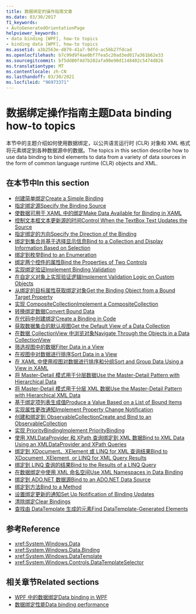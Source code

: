 ```yaml
---
title: 数据绑定的操作指南文章
ms.date: 03/30/2017
f1_keywords:
- AutoGeneratedOrientationPage
helpviewer_keywords:
- data binding [WPF], how-to topics
- binding data [WPF], how-to topics
ms.assetid: a3b2563e-d879-41a7-9dfd-ac56b27fdcad
ms.openlocfilehash: b7c99d9f4ae0bf7fea5c20ad3ed017a361b62e33
ms.sourcegitcommit: bf5dd80f4d7b202afa90e90d1148402c5474d826
ms.translationtype: MT
ms.contentlocale: zh-CN
ms.lasthandoff: 03/30/2021
ms.locfileid: "96973371"
---
```

# <a name="data-binding-how-to-topics"></a><span data-ttu-id="a3ee3-102">数据绑定操作指南主题</span><span class="sxs-lookup"><span data-stu-id="a3ee3-102">Data binding how-to topics</span></span>

<span data-ttu-id="a3ee3-103">本节中的主题介绍如何使用数据绑定，以公共语言运行时 (CLR) 对象和 XML 格式将元素绑定到各种数据源中的数据。</span><span class="sxs-lookup"><span data-stu-id="a3ee3-103">The topics in this section describe how to use data binding to bind elements to data from a variety of data sources in the form of common language runtime (CLR) objects and XML.</span></span>

## <a name="in-this-section"></a><span data-ttu-id="a3ee3-104">在本节中</span><span class="sxs-lookup"><span data-stu-id="a3ee3-104">In this section</span></span>

- [<span data-ttu-id="a3ee3-105">创建简单绑定</span><span class="sxs-lookup"><span data-stu-id="a3ee3-105">Create a Simple Binding</span></span>](how-to-create-a-simple-binding.md)
- [<span data-ttu-id="a3ee3-106">指定绑定源</span><span class="sxs-lookup"><span data-stu-id="a3ee3-106">Specify the Binding Source</span></span>](how-to-specify-the-binding-source.md)
- [<span data-ttu-id="a3ee3-107">使数据可用于 XAML 中的绑定</span><span class="sxs-lookup"><span data-stu-id="a3ee3-107">Make Data Available for Binding in XAML</span></span>](how-to-make-data-available-for-binding-in-xaml.md)
- [<span data-ttu-id="a3ee3-108">控制文本框文本更新源的时间</span><span class="sxs-lookup"><span data-stu-id="a3ee3-108">Control When the TextBox Text Updates the Source</span></span>](how-to-control-when-the-textbox-text-updates-the-source.md)
- [<span data-ttu-id="a3ee3-109">指定绑定的方向</span><span class="sxs-lookup"><span data-stu-id="a3ee3-109">Specify the Direction of the Binding</span></span>](how-to-specify-the-direction-of-the-binding.md)
- [<span data-ttu-id="a3ee3-110">绑定到集合并基于选择显示信息</span><span class="sxs-lookup"><span data-stu-id="a3ee3-110">Bind to a Collection and Display Information Based on Selection</span></span>](how-to-bind-to-a-collection-and-display-information-based-on-selection.md)
- [<span data-ttu-id="a3ee3-111">绑定到枚举</span><span class="sxs-lookup"><span data-stu-id="a3ee3-111">Bind to an Enumeration</span></span>](how-to-bind-to-an-enumeration.md)
- [<span data-ttu-id="a3ee3-112">绑定两个控件的属性</span><span class="sxs-lookup"><span data-stu-id="a3ee3-112">Bind the Properties of Two Controls</span></span>](how-to-bind-the-properties-of-two-controls.md)
- [<span data-ttu-id="a3ee3-113">实现绑定验证</span><span class="sxs-lookup"><span data-stu-id="a3ee3-113">Implement Binding Validation</span></span>](how-to-implement-binding-validation.md)
- [<span data-ttu-id="a3ee3-114">在自定义对象上实现验证逻辑</span><span class="sxs-lookup"><span data-stu-id="a3ee3-114">Implement Validation Logic on Custom Objects</span></span>](how-to-implement-validation-logic-on-custom-objects.md)
- [<span data-ttu-id="a3ee3-115">从绑定的目标属性获取绑定对象</span><span class="sxs-lookup"><span data-stu-id="a3ee3-115">Get the Binding Object from a Bound Target Property</span></span>](how-to-get-the-binding-object-from-a-bound-target-property.md)
- [<span data-ttu-id="a3ee3-116">实现 CompositeCollection</span><span class="sxs-lookup"><span data-stu-id="a3ee3-116">Implement a CompositeCollection</span></span>](how-to-implement-a-compositecollection.md)
- [<span data-ttu-id="a3ee3-117">转换绑定数据</span><span class="sxs-lookup"><span data-stu-id="a3ee3-117">Convert Bound Data</span></span>](how-to-convert-bound-data.md)
- [<span data-ttu-id="a3ee3-118">在代码中创建绑定</span><span class="sxs-lookup"><span data-stu-id="a3ee3-118">Create a Binding in Code</span></span>](how-to-create-a-binding-in-code.md)
- [<span data-ttu-id="a3ee3-119">获取数据集合的默认视图</span><span class="sxs-lookup"><span data-stu-id="a3ee3-119">Get the Default View of a Data Collection</span></span>](how-to-get-the-default-view-of-a-data-collection.md)
- [<span data-ttu-id="a3ee3-120">在数据 CollectionView 中浏览对象</span><span class="sxs-lookup"><span data-stu-id="a3ee3-120">Navigate Through the Objects in a Data CollectionView</span></span>](how-to-navigate-through-the-objects-in-a-data-collectionview.md)
- [<span data-ttu-id="a3ee3-121">筛选视图中的数据</span><span class="sxs-lookup"><span data-stu-id="a3ee3-121">Filter Data in a View</span></span>](how-to-filter-data-in-a-view.md)
- [<span data-ttu-id="a3ee3-122">在视图中对数据进行排序</span><span class="sxs-lookup"><span data-stu-id="a3ee3-122">Sort Data in a View</span></span>](how-to-sort-data-in-a-view.md)
- [<span data-ttu-id="a3ee3-123">在 XAML 中使用视图对数据进行排序和分组</span><span class="sxs-lookup"><span data-stu-id="a3ee3-123">Sort and Group Data Using a View in XAML</span></span>](how-to-sort-and-group-data-using-a-view-in-xaml.md)
- [<span data-ttu-id="a3ee3-124">将 Master-Detail 模式用于分层数据</span><span class="sxs-lookup"><span data-stu-id="a3ee3-124">Use the Master-Detail Pattern with Hierarchical Data</span></span>](how-to-use-the-master-detail-pattern-with-hierarchical-data.md)
- [<span data-ttu-id="a3ee3-125">将 Master-Detail 模式用于分层 XML 数据</span><span class="sxs-lookup"><span data-stu-id="a3ee3-125">Use the Master-Detail Pattern with Hierarchical XML Data</span></span>](how-to-use-the-master-detail-pattern-with-hierarchical-xml-data.md)
- [<span data-ttu-id="a3ee3-126">基于绑定项列表生成值</span><span class="sxs-lookup"><span data-stu-id="a3ee3-126">Produce a Value Based on a List of Bound Items</span></span>](how-to-produce-a-value-based-on-a-list-of-bound-items.md)
- [<span data-ttu-id="a3ee3-127">实现属性更改通知</span><span class="sxs-lookup"><span data-stu-id="a3ee3-127">Implement Property Change Notification</span></span>](how-to-implement-property-change-notification.md)
- [<span data-ttu-id="a3ee3-128">创建和绑定到 ObservableCollection</span><span class="sxs-lookup"><span data-stu-id="a3ee3-128">Create and Bind to an ObservableCollection</span></span>](how-to-create-and-bind-to-an-observablecollection.md)
- [<span data-ttu-id="a3ee3-129">实现 PriorityBinding</span><span class="sxs-lookup"><span data-stu-id="a3ee3-129">Implement PriorityBinding</span></span>](how-to-implement-prioritybinding.md)
- [<span data-ttu-id="a3ee3-130">使用 XMLDataProvider 和 XPath 查询绑定到 XML 数据</span><span class="sxs-lookup"><span data-stu-id="a3ee3-130">Bind to XML Data Using an XMLDataProvider and XPath Queries</span></span>](how-to-bind-to-xml-data-using-an-xmldataprovider-and-xpath-queries.md)
- [<span data-ttu-id="a3ee3-131">绑定到 XDocument、XElement 或 LINQ for XML 查询结果</span><span class="sxs-lookup"><span data-stu-id="a3ee3-131">Bind to XDocument, XElement, or LINQ for XML Query Results</span></span>](how-to-bind-to-xdocument-xelement-or-linq-for-xml-query-results.md)
- [<span data-ttu-id="a3ee3-132">绑定到 LINQ 查询的结果</span><span class="sxs-lookup"><span data-stu-id="a3ee3-132">Bind to the Results of a LINQ Query</span></span>](how-to-bind-to-the-results-of-a-linq-query.md)
- [<span data-ttu-id="a3ee3-133">在数据绑定中使用 XML 命名空间</span><span class="sxs-lookup"><span data-stu-id="a3ee3-133">Use XML Namespaces in Data Binding</span></span>](how-to-use-xml-namespaces-in-data-binding.md)
- [<span data-ttu-id="a3ee3-134">绑定到 ADO.NET 数据源</span><span class="sxs-lookup"><span data-stu-id="a3ee3-134">Bind to an ADO.NET Data Source</span></span>](how-to-bind-to-an-ado-net-data-source.md)
- [<span data-ttu-id="a3ee3-135">绑定到方法</span><span class="sxs-lookup"><span data-stu-id="a3ee3-135">Bind to a Method</span></span>](how-to-bind-to-a-method.md)
- [<span data-ttu-id="a3ee3-136">设置绑定更新的通知</span><span class="sxs-lookup"><span data-stu-id="a3ee3-136">Set Up Notification of Binding Updates</span></span>](how-to-set-up-notification-of-binding-updates.md)
- [<span data-ttu-id="a3ee3-137">清除绑定</span><span class="sxs-lookup"><span data-stu-id="a3ee3-137">Clear Bindings</span></span>](how-to-clear-bindings.md)
- [<span data-ttu-id="a3ee3-138">查找由 DataTemplate 生成的元素</span><span class="sxs-lookup"><span data-stu-id="a3ee3-138">Find DataTemplate-Generated Elements</span></span>](how-to-find-datatemplate-generated-elements.md)

## <a name="reference"></a><span data-ttu-id="a3ee3-139">参考</span><span class="sxs-lookup"><span data-stu-id="a3ee3-139">Reference</span></span>

- <xref:System.Windows.Data>
- <xref:System.Windows.Data.Binding>
- <xref:System.Windows.DataTemplate>
- <xref:System.Windows.Controls.DataTemplateSelector>

## <a name="related-sections"></a><span data-ttu-id="a3ee3-140">相关章节</span><span class="sxs-lookup"><span data-stu-id="a3ee3-140">Related sections</span></span>

- [<span data-ttu-id="a3ee3-141">WPF 中的数据绑定</span><span class="sxs-lookup"><span data-stu-id="a3ee3-141">Data binding in WPF</span></span>](/dotnet/desktop-wpf/data/data-binding-overview)
- [<span data-ttu-id="a3ee3-142">数据绑定性能</span><span class="sxs-lookup"><span data-stu-id="a3ee3-142">Data binding performance</span></span>](../advanced/optimizing-performance-data-binding.md)
